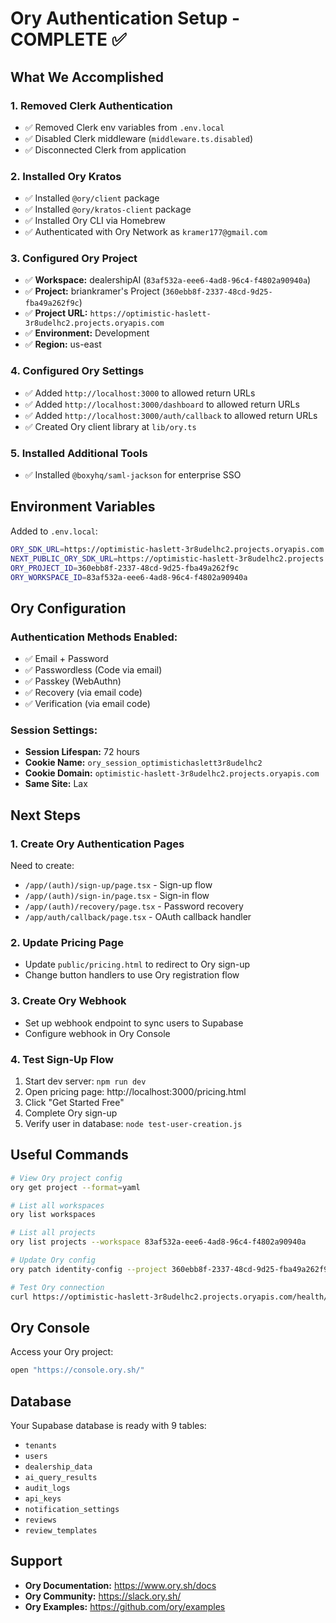 # Ory Authentication Setup - COMPLETE ✅

## What We Accomplished

### 1. Removed Clerk Authentication
- ✅ Removed Clerk env variables from `.env.local`
- ✅ Disabled Clerk middleware (`middleware.ts.disabled`)
- ✅ Disconnected Clerk from application

### 2. Installed Ory Kratos
- ✅ Installed `@ory/client` package
- ✅ Installed `@ory/kratos-client` package
- ✅ Installed Ory CLI via Homebrew
- ✅ Authenticated with Ory Network as `kramer177@gmail.com`

### 3. Configured Ory Project
- ✅ **Workspace:** dealershipAI (`83af532a-eee6-4ad8-96c4-f4802a90940a`)
- ✅ **Project:** briankramer's Project (`360ebb8f-2337-48cd-9d25-fba49a262f9c`)
- ✅ **Project URL:** `https://optimistic-haslett-3r8udelhc2.projects.oryapis.com`
- ✅ **Environment:** Development
- ✅ **Region:** us-east

### 4. Configured Ory Settings
- ✅ Added `http://localhost:3000` to allowed return URLs
- ✅ Added `http://localhost:3000/dashboard` to allowed return URLs
- ✅ Added `http://localhost:3000/auth/callback` to allowed return URLs
- ✅ Created Ory client library at `lib/ory.ts`

### 5. Installed Additional Tools
- ✅ Installed `@boxyhq/saml-jackson` for enterprise SSO

## Environment Variables

Added to `.env.local`:
```bash
ORY_SDK_URL=https://optimistic-haslett-3r8udelhc2.projects.oryapis.com
NEXT_PUBLIC_ORY_SDK_URL=https://optimistic-haslett-3r8udelhc2.projects.oryapis.com
ORY_PROJECT_ID=360ebb8f-2337-48cd-9d25-fba49a262f9c
ORY_WORKSPACE_ID=83af532a-eee6-4ad8-96c4-f4802a90940a
```

## Ory Configuration

### Authentication Methods Enabled:
- ✅ Email + Password
- ✅ Passwordless (Code via email)
- ✅ Passkey (WebAuthn)
- ✅ Recovery (via email code)
- ✅ Verification (via email code)

### Session Settings:
- **Session Lifespan:** 72 hours
- **Cookie Name:** `ory_session_optimistichaslett3r8udelhc2`
- **Cookie Domain:** `optimistic-haslett-3r8udelhc2.projects.oryapis.com`
- **Same Site:** Lax

## Next Steps

### 1. Create Ory Authentication Pages
Need to create:
- `/app/(auth)/sign-up/page.tsx` - Sign-up flow
- `/app/(auth)/sign-in/page.tsx` - Sign-in flow
- `/app/(auth)/recovery/page.tsx` - Password recovery
- `/app/auth/callback/page.tsx` - OAuth callback handler

### 2. Update Pricing Page
- Update `public/pricing.html` to redirect to Ory sign-up
- Change button handlers to use Ory registration flow

### 3. Create Ory Webhook
- Set up webhook endpoint to sync users to Supabase
- Configure webhook in Ory Console

### 4. Test Sign-Up Flow
1. Start dev server: `npm run dev`
2. Open pricing page: http://localhost:3000/pricing.html
3. Click "Get Started Free"
4. Complete Ory sign-up
5. Verify user in database: `node test-user-creation.js`

## Useful Commands

```bash
# View Ory project config
ory get project --format=yaml

# List all workspaces
ory list workspaces

# List all projects
ory list projects --workspace 83af532a-eee6-4ad8-96c4-f4802a90940a

# Update Ory config
ory patch identity-config --project 360ebb8f-2337-48cd-9d25-fba49a262f9c --workspace 83af532a-eee6-4ad8-96c4-f4802a90940a

# Test Ory connection
curl https://optimistic-haslett-3r8udelhc2.projects.oryapis.com/health/alive
```

## Ory Console

Access your Ory project:
```bash
open "https://console.ory.sh/"
```

## Database

Your Supabase database is ready with 9 tables:
- `tenants`
- `users`
- `dealership_data`
- `ai_query_results`
- `audit_logs`
- `api_keys`
- `notification_settings`
- `reviews`
- `review_templates`

## Support

- **Ory Documentation:** https://www.ory.sh/docs
- **Ory Community:** https://slack.ory.sh/
- **Ory Examples:** https://github.com/ory/examples
